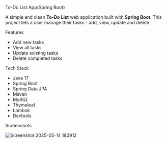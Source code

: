 To-Do List App(Spring Boot)

A simple and clean **To-Do List** web application built with **Spring Boot**. This project lets a user manage their tasks - add, view, update and delete

Features
- Add new tasks
- View all tasks
- Update existing tasks
- Delete completed tasks

Tech Stack
- Java 17
- Spring Boot
- Spring Data JPA
- Maven
- MySQL
- Thymeleaf
- Lombok
- Devtools

Screenshots

![Screenshot 2025-05-14 182912](https://github.com/user-attachments/assets/fae24d86-93cd-4b14-9fcf-203e423099ea)
